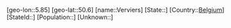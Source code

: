 ﻿---
location: [50.6,5.85]
type: City
tags:
- geo/City


SpocWebEntityId: 35255
isDeleted: false
confidential: public

---
[geo-lon::5.85]
[geo-lat::50.6]
[name::Verviers]
[State::]
[Country::[Belgium](geo/Continent/Europe/Belgium.md)]
[StateId::]
[Population::]
[Unknown::]

